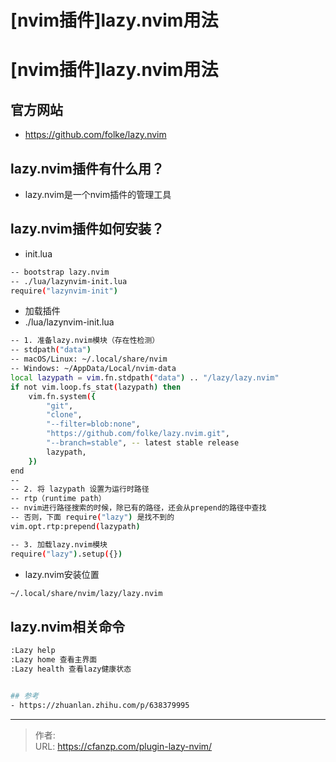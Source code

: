 # [nvim插件]lazy.nvim用法


<!--more-->
# [nvim插件]lazy.nvim用法
## 官方网站
- https://github.com/folke/lazy.nvim

## lazy.nvim插件有什么用？
- lazy.nvim是一个nvim插件的管理工具

## lazy.nvim插件如何安装？
- init.lua
```bash
-- bootstrap lazy.nvim
-- ./lua/lazynvim-init.lua
require("lazynvim-init")
```

- 加载插件
- ./lua/lazynvim-init.lua
```bash
-- 1. 准备lazy.nvim模块（存在性检测）
-- stdpath("data")
-- macOS/Linux: ~/.local/share/nvim
-- Windows: ~/AppData/Local/nvim-data
local lazypath = vim.fn.stdpath("data") .. "/lazy/lazy.nvim"
if not vim.loop.fs_stat(lazypath) then
    vim.fn.system({
        "git",
        "clone",
        "--filter=blob:none",
        "https://github.com/folke/lazy.nvim.git",
        "--branch=stable", -- latest stable release
        lazypath,
    })
end
-- 
-- 2. 将 lazypath 设置为运行时路径
-- rtp（runtime path）
-- nvim进行路径搜索的时候，除已有的路径，还会从prepend的路径中查找
-- 否则，下面 require("lazy") 是找不到的
vim.opt.rtp:prepend(lazypath)

-- 3. 加载lazy.nvim模块
require("lazy").setup({})
```

- lazy.nvim安装位置
```bash
~/.local/share/nvim/lazy/lazy.nvim
```

## lazy.nvim相关命令
```bash
:Lazy help
:Lazy home 查看主界面
:Lazy health 查看lazy健康状态


## 参考
- https://zhuanlan.zhihu.com/p/638379995
```


---

> 作者:   
> URL: https://cfanzp.com/plugin-lazy-nvim/  

